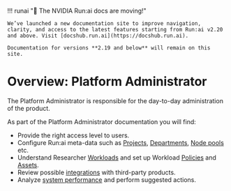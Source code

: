 
!!! runai "📣 The NVIDIA Run:ai docs are moving!"
   
    We’ve launched a new documentation site to improve navigation, clarity, and access to the latest features starting from Run:ai v2.20 and above. Visit [docshub.run.ai](https://docshub.run.ai).

    Documentation for versions **2.19 and below** will remain on this site.
    
# Overview: Platform Administrator

The Platform Administrator is responsible for the day-to-day administration of the product. 

As part of the Platform Administrator documentation you will find:


* Provide the right access level to users.
* Configure Run:ai meta-data such as [Projects](./aiinitiatives/org/projects.md), [Departments](./aiinitiatives/org/departments.md), [Node pools](./aiinitiatives/resources/node-pools.md) etc.  
* Understand Researcher [Workloads](./workloads/overviews/introduction-to-workloads.md) and set up Workload [Policies](./workloads/policies/overview.md) and [Assets](./workloads/assets/overview.md).
* Review possible [integrations](./integrations/integration-overview.md) with third-party products. 
* Analyze [system performance](./performance/dashboard-analysis.md) and perform suggested actions. 